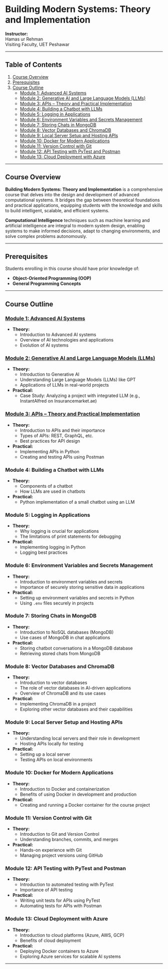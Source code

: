 # Building Modern Systems: Theory and Implementation

**Instructor:**  
Hamas ur Rehman  
Visiting Faculty, UET Peshawar

---

## Table of Contents

1. [Course Overview](#course-overview)
2. [Prerequisites](#prerequisites)
3. [Course Outline](#course-outline)
    - [Module 1: Advanced AI Systems](#module-1-advanced-ai-systems)
    - [Module 2: Generative AI and Large Language Models (LLMs)](#module-2-generative-ai-and-large-language-models-llms)
    - [Module 3: APIs – Theory and Practical Implementation](#module-3-apis--theory-and-practical-implementation)
    - [Module 4: Building a Chatbot with LLMs](#module-4-building-a-chatbot-with-llms)
    - [Module 5: Logging in Applications](#module-5-logging-in-applications)
    - [Module 6: Environment Variables and Secrets Management](#module-6-environment-variables-and-secrets-management)
    - [Module 7: Storing Chats in MongoDB](#module-7-storing-chats-in-mongodb)
    - [Module 8: Vector Databases and ChromaDB](#module-8-vector-databases-and-chromadb)
    - [Module 9: Local Server Setup and Hosting APIs](#module-9-local-server-setup-and-hosting-apis)
    - [Module 10: Docker for Modern Applications](#module-10-docker-for-modern-applications)
    - [Module 11: Version Control with Git](#module-11-version-control-with-git)
    - [Module 12: API Testing with PyTest and Postman](#module-12-api-testing-with-pytest-and-postman)
    - [Module 13: Cloud Deployment with Azure](#module-13-cloud-deployment-with-azure)

---

## Course Overview

**Building Modern Systems: Theory and Implementation** is a comprehensive course that delves into the design and development of advanced computational systems. It bridges the gap between theoretical foundations and practical applications, equipping students with the knowledge and skills to build intelligent, scalable, and efficient systems. 

**Computational Intelligence** techniques such as machine learning and artificial intelligence are integral to modern system design, enabling systems to make informed decisions, adapt to changing environments, and solve complex problems autonomously.

---

## Prerequisites

Students enrolling in this course should have prior knowledge of:

- **Object-Oriented Programming (OOP)**
- **General Programming Concepts**

---

## Course Outline

### [Module 1: Advanced AI Systems](https://github.com/Hamas-ur-Rehman/Building-Modern-Systems-Theory-and-Implementation/tree/main/Module%201%20-%20Advanced%20AI%20Systems) 

- **Theory:**
  - Introduction to Advanced AI systems
  - Overview of AI technologies and applications
  - Evolution of AI systems

### [Module 2: Generative AI and Large Language Models (LLMs)](https://github.com/Hamas-ur-Rehman/Building-Modern-Systems-Theory-and-Implementation/tree/main/Module%202%20-%20Generative%20AI%20and%20Large%20Language%20Models%20(LLMs))

- **Theory:**
  - Introduction to Generative AI
  - Understanding Large Language Models (LLMs) like GPT
  - Applications of LLMs in real-world projects
- **Practical:**
  - Case Study: Analyzing a project with integrated LLM (e.g., InstantAlfred on Insurancemarket.ae)

### [Module 3: APIs – Theory and Practical Implementation](https://github.com/Hamas-ur-Rehman/Building-Modern-Systems-Theory-and-Implementation/tree/main/Module%203%20-%20APIs%20Theory%20and%20Practical%20Implementation)

- **Theory:**
  - Introduction to APIs and their importance
  - Types of APIs: REST, GraphQL, etc.
  - Best practices for API design
- **Practical:**
  - Implementing APIs in Python
  - Creating and testing APIs using Postman

### Module 4: Building a Chatbot with LLMs

- **Theory:**
  - Components of a chatbot
  - How LLMs are used in chatbots
- **Practical:**
  - Python implementation of a small chatbot using an LLM

### Module 5: Logging in Applications

- **Theory:**
  - Why logging is crucial for applications
  - The limitations of print statements for debugging
- **Practical:**
  - Implementing logging in Python
  - Logging best practices

### Module 6: Environment Variables and Secrets Management

- **Theory:**
  - Introduction to environment variables and secrets
  - Importance of securely storing sensitive data in applications
- **Practical:**
  - Setting up environment variables and secrets in Python
  - Using `.env` files securely in projects

### Module 7: Storing Chats in MongoDB

- **Theory:**
  - Introduction to NoSQL databases (MongoDB)
  - Use cases of MongoDB in chat applications
- **Practical:**
  - Storing chatbot conversations in a MongoDB database
  - Retrieving stored chats from MongoDB

### Module 8: Vector Databases and ChromaDB

- **Theory:**
  - Introduction to vector databases
  - The role of vector databases in AI-driven applications
  - Overview of ChromaDB and its use cases
- **Practical:**
  - Implementing ChromaDB in a project
  - Exploring other vector databases and their capabilities

### Module 9: Local Server Setup and Hosting APIs

- **Theory:**
  - Understanding local servers and their role in development
  - Hosting APIs locally for testing
- **Practical:**
  - Setting up a local server
  - Testing APIs on local environments

### Module 10: Docker for Modern Applications

- **Theory:**
  - Introduction to Docker and containerization
  - Benefits of using Docker in development and production
- **Practical:**
  - Creating and running a Docker container for the course project

### Module 11: Version Control with Git

- **Theory:**
  - Introduction to Git and Version Control
  - Understanding branches, commits, and merges
- **Practical:**
  - Hands-on experience with Git
  - Managing project versions using GitHub

### Module 12: API Testing with PyTest and Postman

- **Theory:**
  - Introduction to automated testing with PyTest
  - Importance of API testing
- **Practical:**
  - Writing unit tests for APIs using PyTest
  - Automating tests for APIs with Postman

### Module 13: Cloud Deployment with Azure

- **Theory:**
  - Introduction to cloud platforms (Azure, AWS, GCP)
  - Benefits of cloud deployment
- **Practical:**
  - Deploying Docker containers to Azure
  - Exploring Azure services for scalable AI systems

---


